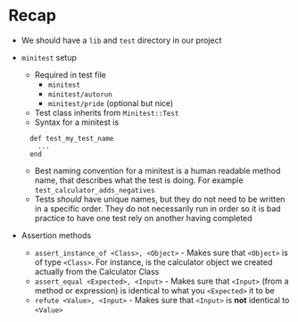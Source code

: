 # Recap
* We should have a `lib` and `test` directory in our project
* `minitest` setup
  * Required in test file
    * `minitest`
    * `minitest/autorun`
    * `minitest/pride` (optional but nice)
  * Test class inherits from `Minitest::Test`
  * Syntax for a minitest is
  ```
    def test_my_test_name
      ...
    end
  ```
  * Best naming convention for a minitest is a human readable method name, that describes what the test is doing. For example `test_calculator_adds_negatives`
  * Tests *should* have unique names, but they do not need to be written in a specific order. They do not necessarily run in order so it is bad practice to have one test rely on another having completed

* Assertion methods
  * `assert_instance_of <Class>, <Object>` - Makes sure that `<Object>` is of type `<Class>`. For instance, is the calculator object we created actually from the Calculator Class
  * `assert_equal <Expected>, <Input>` - Makes sure that `<Input>` (from a method or expression) is identical to what you `<Expected>` it to be
  * `refute <Value>, <Input>` - Makes sure that `<Input>` is **not** identical to `<Value>`
